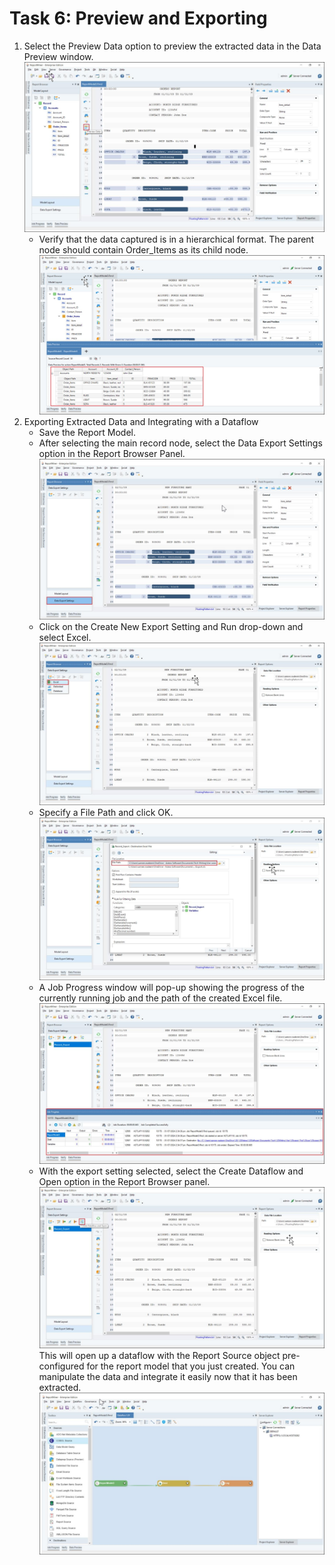 # Task 6: Preview and Exporting #
1. Select the Preview Data option to preview the extracted data in the Data Preview window.
![alt image](https://github.com/Raghukashyap1143/Astera-s-lab/blob/main/LabguideBhav/15.png?raw=true)
    +   Verify that the data captured is in a hierarchical format. The parent node should contain Order_Items as its child node.
![alt image](https://github.com/Raghukashyap1143/Astera-s-lab/blob/main/LabguideBhav/16.png?raw=true)
2.	Exporting Extracted Data and Integrating with a Dataflow
    +   Save the Report Model.
    +   After selecting the main record node, select the Data Export Settings option in the Report Browser Panel.
![alt image](https://github.com/Raghukashyap1143/Astera-s-lab/blob/main/LabguideBhav/17.png?raw=true)
    +   Click on the Create New Export Setting and Run drop-down and select Excel.
![alt image](https://github.com/Raghukashyap1143/Astera-s-lab/blob/main/LabguideBhav/18.png?raw=true)
    +   Specify a File Path and click OK.
![alt image](https://github.com/Raghukashyap1143/Astera-s-lab/blob/main/LabguideBhav/19.png?raw=true)
    +   A Job Progress window will pop-up showing the progress of the currently running job and the path of the created Excel file.
![alt image](https://github.com/Raghukashyap1143/Astera-s-lab/blob/main/LabguideBhav/20.png?raw=true)
    +   With the export setting selected, select the Create Dataflow and Open option in the Report Browser panel.
![alt image](https://github.com/Raghukashyap1143/Astera-s-lab/blob/main/LabguideBhav/21.png?raw=true)
This will open up a dataflow with the Report Source object pre-configured for the report model that you just created. You can manipulate the data and integrate it easily now that it has been extracted.
![alt image](https://github.com/Raghukashyap1143/Astera-s-lab/blob/main/LabguideBhav/22.png?raw=true)


